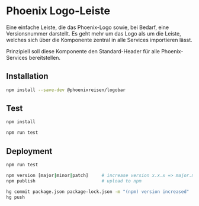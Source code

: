 # Phoenix Logo-Leiste

Eine einfache Leiste, die das Phoenix-Logo sowie, bei Bedarf, eine Versionsnummer darstellt. Es geht mehr um das Logo als um die Leiste, welches sich über die Komponente zentral in alle Services importieren lässt.

Prinzipiell soll diese Komponente den Standard-Header für alle Phoenix-Services bereitstellen.

## Installation

```bash
npm install --save-dev @phoenixreisen/logobar
```

## Test

```bash
npm install

npm run test
```

## Deployment

```bash
npm run test

npm version [major|minor|patch]     # increase version x.x.x => major.minor.patch
npm publish                         # upload to npm

hg commit package.json package-lock.json -m "(npm) version increased"
hg push
```